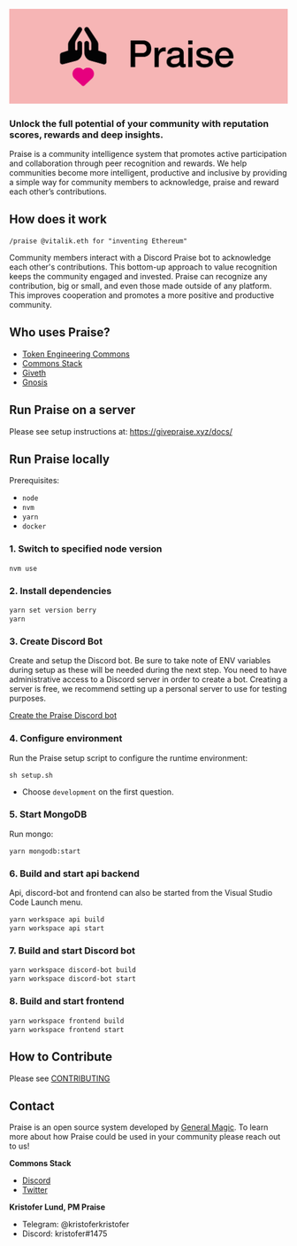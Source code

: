 ![Praise Banner](/media/banner.png)

### Unlock the full potential of your community with reputation scores, rewards and deep insights.

Praise is a community intelligence system that promotes active participation and collaboration through peer recognition and rewards. We help communities become more intelligent, productive and inclusive by providing a simple way for community members to acknowledge, praise and reward each other’s contributions.

## How does it work

```
/praise @vitalik.eth for "inventing Ethereum"
```

Community members interact with a Discord Praise bot to acknowledge each other's contributions. This bottom-up approach to value recognition keeps the community engaged and invested. Praise can recognize any contribution, big or small, and even those made outside of any platform. This improves cooperation and promotes a more positive and productive community.

## Who uses Praise?

- [Token Engineering Commons](https://praise.tecommons.org)
- [Commons Stack](https://praise.commonsstack.org)
- [Giveth](https://praise.giveth.io)
- [Gnosis](https://praisegnosisdao.com)


## Run Praise on a server

Please see setup instructions at: https://givepraise.xyz/docs/

## Run Praise locally

Prerequisites:

- `node`
- `nvm`
- `yarn`
- `docker`

### 1. Switch to specified node version

```
nvm use
```

### 2. Install dependencies

```
yarn set version berry
yarn
```

### 3. Create Discord Bot

Create and setup the Discord bot. Be sure to take note of ENV variables during setup as these will be needed during the next step. You need to have administrative access to a Discord server in order to create a bot. Creating a server is free, we recommend setting up a personal server to use for testing purposes. 

[Create the Praise Discord bot](https://givepraise.xyz/docs/server-setup/create-discord-bot)

### 4. Configure environment

Run the Praise setup script to configure the runtime environment:

```
sh setup.sh
```

- Choose `development` on the first question.

### 5. Start MongoDB

Run mongo:

```
yarn mongodb:start
```

### 6. Build and start api backend

Api, discord-bot and frontend can also be started from the Visual Studio Code Launch menu.

```
yarn workspace api build
yarn workspace api start
```

### 7. Build and start Discord bot

```
yarn workspace discord-bot build
yarn workspace discord-bot start
```

### 8. Build and start frontend

```
yarn workspace frontend build
yarn workspace frontend start
```

## How to Contribute

Please see [CONTRIBUTING](CONTRIBUTING.md)

## Contact

Praise is an open source system developed by [General Magic](https://generalmagic.io). To learn more about how Praise could be used in your community please reach out to us!

**Commons Stack**


- [Discord](https://discord.gg/72HUmabwEs)
- [Twitter](https://twitter.com/Generalmagicio)

**Kristofer Lund, PM Praise**

- Telegram: @kristoferkristofer
- Discord: kristofer#1475
